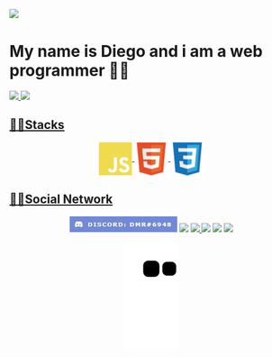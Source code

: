 ![](https://komarev.com/ghpvc/?username=directedby-Mendes)
<br>
# My name is Diego and i am a web programmer 🐱‍🏍
<div>
  <a href="https://github.com/directedby-Mendes">
  <img height="400em" src="https://github-readme-stats.vercel.app/api?username=directedby-Mendes&show_icons=true&theme=radical&include_all_commits=true&count_private=true"/>
  <img height="400em" src="https://github-readme-stats.vercel.app/api/top-langs/?username=directedby-Mendes&layout=compact&langs_count=6&theme=radical"/>
</div>

## 🐱‍👤Stacks 
  <div align ="center" style="display: inline_block">
  <img align="center" alt="Js" height="60" width="60" src="https://raw.githubusercontent.com/devicons/devicon/master/icons/javascript/javascript-plain.svg">
  <img align="center" alt="HTML" height="60" width="60" src="https://raw.githubusercontent.com/devicons/devicon/master/icons/html5/html5-original.svg">
  <img align="center" alt="CSS" height="60" width="60" src="https://raw.githubusercontent.com/devicons/devicon/master/icons/css3/css3-original.svg">
</div>
 
<div style="display: inline_block">

## 👨‍💻Social Network
<div align="center"> 
  <a href="https://discord.com" target="_blank"><img src="./DISCORD.jpg" target="_blank"></a>
  <a href="https://instagram.com/diiihramos" target="_blank"><img src="https://img.shields.io/badge/-Instagram-%23E4405F?style=for-the-badge&logo=instagram&logoColor=white" target="_blank"></a>
  <a href="https://github.com/directedby-Mendes" target="_blank"><img src="https://img.shields.io/badge/-github-333?style=for-the-badge&logo=github&logoColor=white" target="_blank"</a>
  <a href = "mailto:diegomendes677@gmail.com" target="_blank"><img src="https://img.shields.io/badge/-Gmail-C71610?style=for-the-badge&logo=gmail&logoColor=white" target="_blank"></a>
  <a href="https://www.linkedin.com/" target="_blank"><img src="https://img.shields.io/badge/-LinkedIn-%230077B5?style=for-the-badge&logo=linkedin&logoColor=white" target="_blank"></a> 
  <a href="https://steamcommunity.com/profiles/76561198051625137/" target="_blank"><img src="https://img.shields.io/badge/-steam-000000?style=for-the-badge&logo=steam&logoColor=white" target="_blank"></a> 
 
  ![Snake animation](https://github.com/directedby-Mendes/directedby-Mendes/blob/output/github-contribution-grid-snake.svg)
  
</div>
